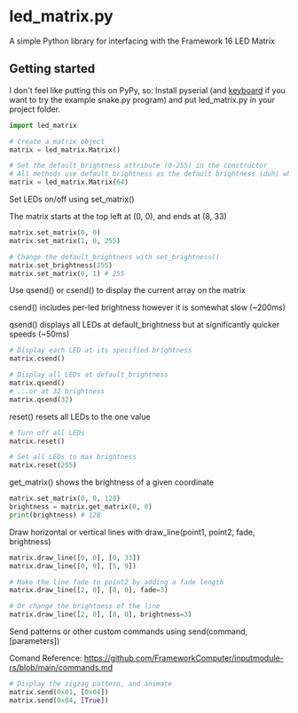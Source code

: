 # led_matrix.py
A simple Python library for interfacing with the Framework 16 LED Matrix

## Getting started

I don't feel like putting this on PyPy, so:
Install pyserial (and [keyboard](https://pypi.org/project/keyboard/) if you want to try the example snake.py program) and put led_matrix.py in your project folder.
``` python
import led_matrix

# Create a matrix object
matrix = led_matrix.Matrix()

# Set the default_brightness attribute (0-255) in the constructor
# All methods use default_brightness as the default brightness (duh) when it's unspecified
matrix = led_matrix.Matrix(64)
```
Set LEDs on/off using set_matrix()

The matrix starts at the top left at (0, 0), and ends at (8, 33)
```python
matrix.set_matrix(0, 0)
matrix.set_matrix(1, 0, 255)

# Change the default_brightness with set_brightness()
matrix.set_brightness(255)
matrix.set_matrix(0, 1) # 255
```
Use qsend() or csend() to display the current array on the matrix

csend() includes per-led brightness however it is somewhat slow (~200ms)

qsend() displays all LEDs at default_brightness but at significantly quicker speeds (~50ms)
```python
# Display each LED at its specified brightness
matrix.csend()

# Display all LEDs at default_brightness
matrix.qsend()
# ...or at 32 brightness
matrix.qsend(32)
```

reset() resets all LEDs to the one value

```python
# Turn off all LEDs
matrix.reset()

# Set all LEDs to max brightness
matrix.reset(255)
```

get_matrix() shows the brightness of a given coordinate
```python
matrix.set_matrix(0, 0, 128)
brightness = matrix.get_matrix(0, 0)
print(brightness) # 128 
```

Draw horizontal or vertical lines with draw_line(point1, point2, fade, brightness)
```python
matrix.draw_line([0, 0], [0, 33])
matrix.draw_line([0, 9], [5, 9])

# Make the line fade to point2 by adding a fade length
matrix.draw_line([2, 0], [8, 0], fade=3)

# Or change the brightness of the line
matrix.draw_line([2, 0], [8, 0], brightness=3)
```

Send patterns or other custom commands using send(command, [parameters])

Comand Reference: https://github.com/FrameworkComputer/inputmodule-rs/blob/main/commands.md
```python
# Display the zigzag pattern, and animate
matrix.send(0x01, [0x04])
matrix.send(0x04, [True])
```